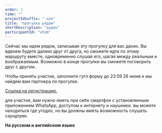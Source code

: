 ```yaml
---
order: 1
time: ""
projectIdSuffix: "-one"
title: "прогулка рядом"
shortDescription: "аудио"
participantId: "atom"
---
```


Сейчас мы идем рядом, записывая эту прогулку для вас двоих. Вы вдвоем будете далеко друг от друга, но сможете идти по этому маршруту вместе, одновременно слушая его, шагая между реальным и воображаемым. Возможно в конце прогулки вы сможете поговорить друг с другом.

Чтобы принять участие, заполните гугл форму до 23:59 28 июня и мы найдем вам партнера по прогулке.

[Ссылка на регистрацию.](https://docs.google.com/forms/d/e/1FAIpQLScdCdL1qXLbpeN54v_GW9vBZWtEqz6_QbHCi4YC7GiB_OW__A/viewform?usp=sf_link )

для участия, вам нужно иметь при себе смартфон с установленным приложением WhatsApp, доступом к интернету и наушники. вы можете находиться где угодно, но вы должны иметь возможность слушать саундтрек.

**На русском и английском языке**
